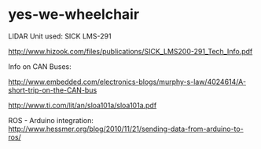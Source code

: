 # yes-we-wheelchair

LIDAR Unit used: SICK LMS-291

http://www.hizook.com/files/publications/SICK_LMS200-291_Tech_Info.pdf

Info on CAN Buses:

http://www.embedded.com/electronics-blogs/murphy-s-law/4024614/A-short-trip-on-the-CAN-bus

http://www.ti.com/lit/an/sloa101a/sloa101a.pdf

ROS - Arduino integration:
http://www.hessmer.org/blog/2010/11/21/sending-data-from-arduino-to-ros/
